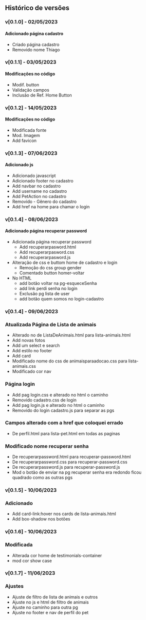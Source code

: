 ## Histórico de versões

### v[0.1.0] - 02/05/2023
#### Adicionado página cadastro
- Criado página cadastro  
- Removido nome Thiago

### v[0.1.1] - 03/05/2023
#### Modificações no código
- Modif. button  
- Validação campos  
- Inclusão de Ref. Home Button

### v[0.1.2] - 14/05/2023
#### Modificações no código
- Modificada fonte  
- Mod. Imagem  
- Add favicon  

### v[0.1.3] - 07/06/2023
#### Adicionado js
- Adicionado javascript  
- Adicionado footer no cadastro  
- Add navbar no cadastro   
- Add username no cadastro  
- Add PetAction no cadastro  
- Removido - Gênero do cadastro  
- Add href na home para chamar o login

### v[0.1.4] - 08/06/2023
#### Adicionado página recuperar password
- Adicionada página recuperar password
  - Add recuperarpasword.html
  - Add recuperarpasword.css
  - Add recuperarpasword.js
- Alteração de css e buttom home de cadastro e login 
  - Remoção do css group gender
  - Comentado button homer-voltar
- No HTML
  - add botão voltar na pg-esqueceSenha
  - add link perdi senha no login
  - Exclusão pg lista de user
  - add botão quem somos no login-cadastro   
  
### v[0.1.4] - 09/06/2023
### Atualizada Página de Lista de animais
- Alterado no de ListaDeAnimais.html para lista-animais.html
- Add novas fotos
- Add um select e search
- Add estilo no footer
- Add card
- Modificado nome do css de animaisparaadocao.css para lista-animais.css
- Modificado cor nav
### Página login
- Add pag login.css e alterado no html o caminho
- Removido cadastro.css de login
- Add pag login.js e alterado no html o caminho
- Removido do login cadastro.js para separar as pgs
### Campos alterado com a href que coloquei errado
- De perfil.html para lista-pet.html em todas as paginas
### Modificado nome recuperar senha
-  De recuperarpassword.html para recuperar-password.html
-  De recuperarpassword.css para recuperar-password.css
-  De recuperarpassword.js para recuperar-password.js
- Mod o botão de enviar na pg recuperar senha era redondo ficou quadrado como as outras pgs

### v[0.1.5] - 10/06/2023
### Adicionado  
- Add card-link:hover nos cards de lista-animais.html
- Add box-shadow nos botões

### v[0.1.6] - 10/06/2023
### Modificada  
- Alterada cor home de testimonials-container
- mod cor show case

### v[0.1.7] - 11/06/2023
### Ajustes
- Ajuste de filtro de lista de animais e outros
- Ajuste no js e html de filtro de animais
- Ajuste no caminho para outra pg
- Ajuste no footer e nav de perfil do pet

